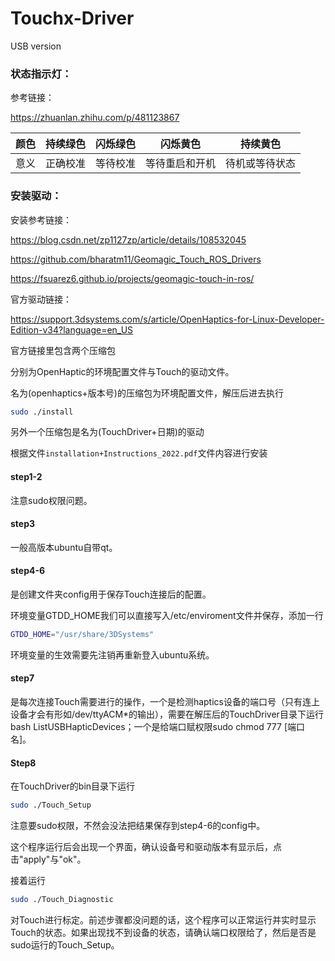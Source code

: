 # Touchx-Driver
USB version

### 状态指示灯：

参考链接：

https://zhuanlan.zhihu.com/p/481123867

| 颜色 | 持续绿色 | 闪烁绿色 | 闪烁黄色       | 持续黄色       |
| ---- | -------- | -------- | -------------- | -------------- |
| 意义 | 正确校准 | 等待校准 | 等待重启和开机 | 待机或等待状态 |



### 安装驱动：

安装参考链接：

https://blog.csdn.net/zp1127zp/article/details/108532045

https://github.com/bharatm11/Geomagic_Touch_ROS_Drivers

https://fsuarez6.github.io/projects/geomagic-touch-in-ros/

官方驱动链接：

https://support.3dsystems.com/s/article/OpenHaptics-for-Linux-Developer-Edition-v34?language=en_US



官方链接里包含两个压缩包

分别为OpenHaptic的环境配置文件与Touch的驱动文件。



名为(openhaptics+版本号)的压缩包为环境配置文件，解压后进去执行

```bash
sudo ./install
```



另外一个压缩包是名为(TouchDriver+日期)的驱动

根据文件`installation+Instructions_2022.pdf`文件内容进行安装

#### step1-2 

注意sudo权限问题。

#### step3 

一般高版本ubuntu自带qt。

#### step4-6 

是创建文件夹config用于保存Touch连接后的配置。

环境变量GTDD_HOME我们可以直接写入/etc/enviroment文件并保存，添加一行

```bash
GTDD_HOME="/usr/share/3DSystems"
```

环境变量的生效需要先注销再重新登入ubuntu系统。

#### step7 

是每次连接Touch需要进行的操作，一个是检测haptics设备的端口号（只有连上设备才会有形如/dev/ttyACM*的输出），需要在解压后的TouchDriver目录下运行bash ListUSBHapticDevices；一个是给端口赋权限sudo chmod 777 [端口名]。

#### Step8 

在TouchDriver的bin目录下运行

```bash
sudo ./Touch_Setup
```

注意要sudo权限，不然会没法把结果保存到step4-6的config中。

这个程序运行后会出现一个界面，确认设备号和驱动版本有显示后，点击"apply"与"ok"。

接着运行

```bash
sudo ./Touch_Diagnostic
```

对Touch进行标定。前述步骤都没问题的话，这个程序可以正常运行并实时显示Touch的状态。如果出现找不到设备的状态，请确认端口权限给了，然后是否是sudo运行的Touch_Setup。

